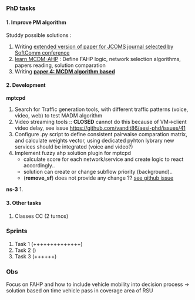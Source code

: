 
### PhD tasks 

#### 1. Improve PM algorithm 

Studdy possible solutions : 	
1. Writing [extended version of paper for JCOMS journal selected by SoftComm conference](https://docs.google.com/document/d/1HA4a3fPrKlDrNnGh0WUe-XxBZP37TuK_CfAJ71IgB-s/edit?pli=1#)  
3. [learn MCDM-AHP](https://github.com/vandit86/aesi-phd/issues/34) : Define FAHP logic, network selection algorithms, papers reading, solution comparation
4. Writing **[paper 4: MCDM algorithm based](https://docs.google.com/document/d/1mFZpZ3p3tSh_LPt7hqiq2izenE61Lz8Hmpi8ZL4zCyI/edit#heading=h.k2pg3nxayr3t)**  

#### 2. Development

**mptcpd**

 1. Search for Traffic generation tools, with different traffic patterns (voice, video, web) to test MADM algorithm
 2. Video streaming tools :: **CLOSED** cannot do this because of VM->client video delay, see issue https://github.com/vandit86/aesi-phd/issues/41 
 3. Configure .py script to define consistent pairwaise comparation matrix, and calculate weights vector, using dedicated pyhton lybrary new services should be integrated (voice and video?) 
 5. Implement fuzzy ahp solution plugin for mptcpd    
    - calculate score for each network/service and create logic to react accordingly.. 
    - solution can create or change subflow priority (background).. 
    - (**remove_sf**) does not provide any change ?? [see github issue](https://github.com/intel/mptcpd/issues/267)
     
**ns-3**
  1. 

#### 3. Other tasks

  1. Classes CC (2 turnos)

### Sprints

1. Task 1 (++++++++++++++)  
2. Task 2 ()
3. Task 3 (++++++) 


### Obs
Focus on FAHP and how to include vehicle mobility into decision process -> solution based on time vehicle pass in coverage area of RSU 

